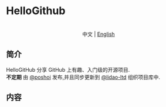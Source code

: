 # HelloGithub

<p align="center">
<br>中文 | <a href="README_en.md">English</a>
</p>

## 简介
HelloGitHub 分享 GitHub 上有趣、入门级的开源项目.</br>
**不定期** 由 [@poshoi](https://github.com/poshoi) 发布,并且同步更新到 [@lidao-ltd](https://github.com/lidao-ltd) 组织项目库中.

 ## 内容

